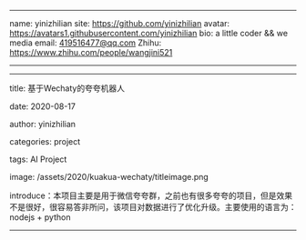 
---

name: yinizhilian
site: <https://github.com/yinizhilian>
avatar: <https://avatars1.githubusercontent.com/yinizhilian>
bio: a little coder && we media
email: 419516477@qq.com
Zhihu: <https://www.zhihu.com/people/wangjini521>

---

---

title: 基于Wechaty的夸夸机器人

date: 2020-08-17

author: yinizhilian

categories: project

tags: AI Project

image: /assets/2020/kuakua-wechaty/titleimage.png

introduce：本项目主要是用于微信夸夸群，之前也有很多夸夸的项目，但是效果不是很好，很容易答非所问，该项目对数据进行了优化升级。主要使用的语言为：nodejs + python

---

